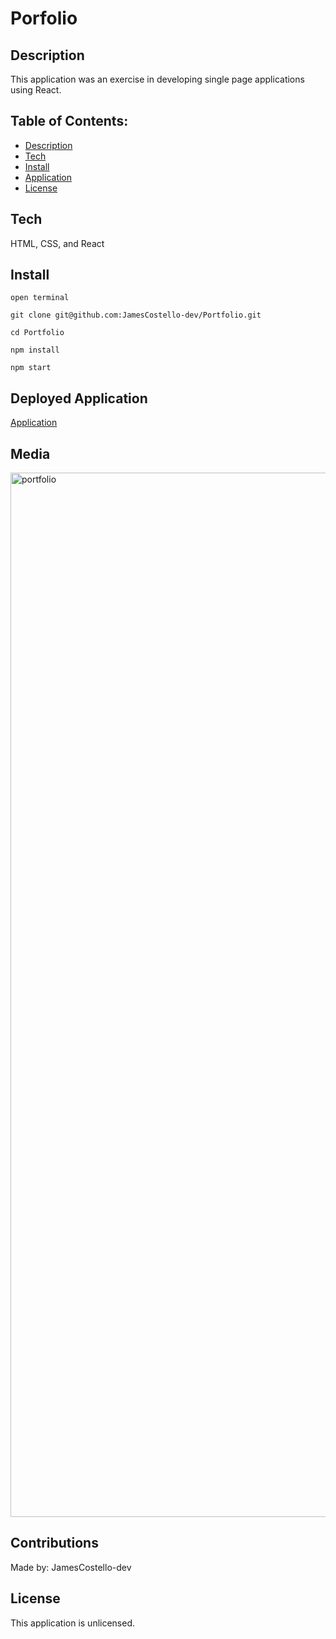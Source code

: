 # Porfolio

## Description

This application was an exercise in developing single page applications using React.

## Table of Contents:

- [Description](#description)
- [Tech](#tech)
- [Install](#install)
- [Application](#app)
- [License](#license)

## Tech

HTML, CSS, and React

## Install

`open terminal`

`git clone git@github.com:JamesCostello-dev/Portfolio.git`

`cd Portfolio`

`npm install`

`npm start`


## Deployed Application

[Application](https://jamescostello-dev.github.io/Portfolio/)

## Media

<img width="1671" alt="portfolio" src="https://user-images.githubusercontent.com/28774706/109449296-4d957e00-7a05-11eb-8d8a-42e25f6ffd76.png">

## Contributions

Made by: JamesCostello-dev

## License

This application is unlicensed.
